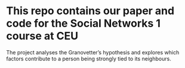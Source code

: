 # This repo contains our paper and code for the Social Networks 1 course at CEU

The project analyses the Granovetter’s hypothesis and explores which factors contribute to a person being strongly tied to its neighbours.
